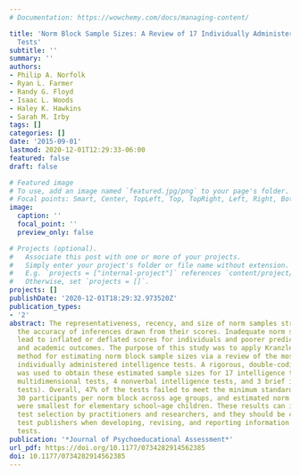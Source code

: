 ```yaml
---
# Documentation: https://wowchemy.com/docs/managing-content/

title: 'Norm Block Sample Sizes: A Review of 17 Individually Administered Intelligence
  Tests'
subtitle: ''
summary: ''
authors:
- Philip A. Norfolk
- Ryan L. Farmer
- Randy G. Floyd
- Isaac L. Woods
- Haley K. Hawkins
- Sarah M. Irby
tags: []
categories: []
date: '2015-09-01'
lastmod: 2020-12-01T12:29:33-06:00
featured: false
draft: false

# Featured image
# To use, add an image named `featured.jpg/png` to your page's folder.
# Focal points: Smart, Center, TopLeft, Top, TopRight, Left, Right, BottomLeft, Bottom, BottomRight.
image:
  caption: ''
  focal_point: ''
  preview_only: false

# Projects (optional).
#   Associate this post with one or more of your projects.
#   Simply enter your project's folder or file name without extension.
#   E.g. `projects = ["internal-project"]` references `content/project/deep-learning/index.md`.
#   Otherwise, set `projects = []`.
projects: []
publishDate: '2020-12-01T18:29:32.973520Z'
publication_types:
- '2'
abstract: The representativeness, recency, and size of norm samples strongly influence
  the accuracy of inferences drawn from their scores. Inadequate norm samples may
  lead to inflated or deflated scores for individuals and poorer prediction of developmental
  and academic outcomes. The purpose of this study was to apply Kranzler and Floyd’s
  method for estimating norm block sample sizes via a review of the most prominent,
  individually administered intelligence tests. A rigorous, double-coding process
  was used to obtain these estimated sample sizes for 17 intelligence tests (10 full-length
  multidimensional tests, 4 nonverbal intelligence tests, and 3 brief intelligence
  tests). Overall, 47% of the tests failed to meet the minimum standard of at least
  30 participants per norm block across age groups, and estimated norm block sizes
  were smallest for elementary school–age children. These results can inform intelligence
  test selection by practitioners and researchers, and they should be considered by
  test publishers when developing, revising, and reporting information about their
  tests.
publication: '*Journal of Psychoeducational Assessment*'
url_pdf: https://doi.org/10.1177/0734282914562385
doi: 10.1177/0734282914562385
---
```

